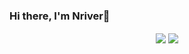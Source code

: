 ### Hi there, I'm Nriver👋
<p align="center">
    <img align="center" src="https://github-readme-stats.vercel.app/api?username=Nriver&show_icons=true&theme=buefy&include_all_commits=true" />
    <img align="center" src="https://github-readme-stats.vercel.app/api/top-langs/?username=Nriver&theme=buefy" />
</p>
<!--
**Nriver/Nriver** is a ✨ _special_ ✨ repository because its `README.md` (this file) appears on your GitHub profile.

Here are some ideas to get you started:

- 🔭 I’m currently working on ...
- 🌱 I’m currently learning ...
- 👯 I’m looking to collaborate on ...
- 🤔 I’m looking for help with ...
- 💬 Ask me about ...
- 📫 How to reach me: ...
- 😄 Pronouns: ...
- ⚡ Fun fact: ...
-->
